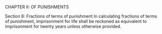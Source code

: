 CHAPTER II: OF PUNISHMENTS

Section 6: Fractions of terms of punishment
In calculating fractions of terms of punishment, imprisonment for life shall be reckoned as equivalent to imprisonment for twenty years unless otherwise provided.

